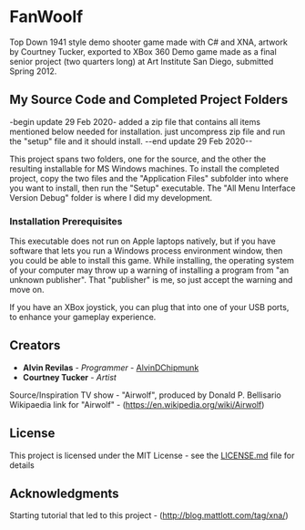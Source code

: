 # FanWoolf
Top Down 1941 style demo shooter game made with C# and XNA, artwork by Courtney Tucker, exported to XBox 360
Demo game made as a final senior project (two quarters long) at Art Institute San Diego, submitted Spring 2012.

## My Source Code and Completed Project Folders
-begin update 29 Feb 2020-
added a zip file that contains all items mentioned below needed for installation.  just uncompress zip file and run the "setup" file and it should install.
--end update 29 Feb 2020--

This project spans two folders, one for the source, and the other the resulting installable for MS Windows machines.
To install the completed project, copy the two files and the "Application Files" subfolder into where you want to install, then run the "Setup" executable.
The "All Menu Interface Version Debug" folder is where I did my development.

### Installation Prerequisites

This executable does not run on Apple laptops natively, but if you have software that lets you run a Windows process environment window, then you could be able to install this game.
While installing, the operating system of your computer may throw up a warning of installing a program from "an unknown publisher".  That "publisher" is me, so just accept the warning and move on. 

If you have an XBox joystick, you can plug that into one of your USB ports, to enhance your gameplay experience.

## Creators

* **Alvin Revilas** - *Programmer* - [AlvinDChipmunk](https://github.com/AlvinDChipmunk)
* **Courtney Tucker** - *Artist*

Source/Inspiration TV show - "Airwolf", produced by Donald P. Bellisario
Wikipaedia link for "Airwolf" - (https://en.wikipedia.org/wiki/Airwolf)

## License

This project is licensed under the MIT License - see the [LICENSE.md](LICENSE.md) file for details

## Acknowledgments

Starting tutorial that led to this project - (http://blog.mattlott.com/tag/xna/)

